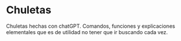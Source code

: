 # Chuletas
Chuletas hechas con chatGPT. Comandos, funciones y explicaciones elementales que es de utilidad no tener que ir buscando cada vez.
